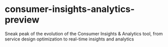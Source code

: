 # consumer-insights-analytics-preview
Sneak peak of the evolution of the Consumer Insights &amp; Analytics tool, from service design optimization to real-time insights and analytics
